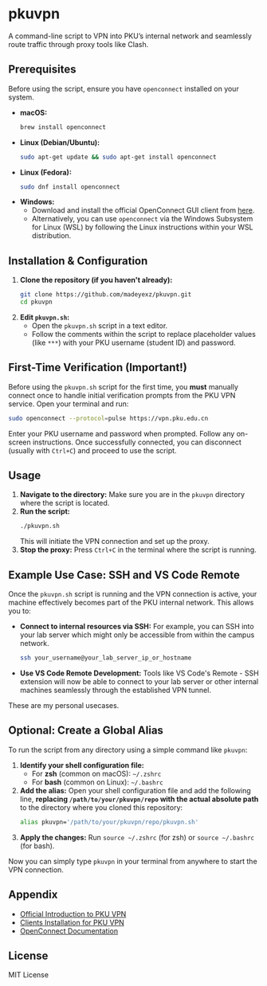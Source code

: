 # pkuvpn

A command-line script to VPN into PKU’s internal network and seamlessly route traffic through proxy tools like Clash.

## Prerequisites

Before using the script, ensure you have `openconnect` installed on your system.

-   **macOS:**
    ```bash
    brew install openconnect
    ```
-   **Linux (Debian/Ubuntu):**
    ```bash
    sudo apt-get update && sudo apt-get install openconnect
    ```
-   **Linux (Fedora):**
    ```bash
    sudo dnf install openconnect
    ```
-   **Windows:**
    -   Download and install the official OpenConnect GUI client from [here](https://github.com/openconnect/openconnect-gui/releases).
    -   Alternatively, you can use `openconnect` via the Windows Subsystem for Linux (WSL) by following the Linux instructions within your WSL distribution.

## Installation & Configuration

1.  **Clone the repository (if you haven't already):**
    ```bash
    git clone https://github.com/madeyexz/pkuvpn.git
    cd pkuvpn
    ```
2.  **Edit `pkuvpn.sh`:**
    -   Open the `pkuvpn.sh` script in a text editor.
    -   Follow the comments within the script to replace placeholder values (like `***`) with your PKU username (student ID) and password.

## First-Time Verification (Important!)

Before using the `pkuvpn.sh` script for the first time, you **must** manually connect once to handle initial verification prompts from the PKU VPN service. Open your terminal and run:

```bash
sudo openconnect --protocol=pulse https://vpn.pku.edu.cn
```

Enter your PKU username and password when prompted. Follow any on-screen instructions. Once successfully connected, you can disconnect (usually with `Ctrl+C`) and proceed to use the script.

## Usage

1.  **Navigate to the directory:**
    Make sure you are in the `pkuvpn` directory where the script is located.
2.  **Run the script:**
    ```bash
    ./pkuvpn.sh
    ```
    This will initiate the VPN connection and set up the proxy.
3.  **Stop the proxy:**
    Press `Ctrl+C` in the terminal where the script is running.

## Example Use Case: SSH and VS Code Remote

Once the `pkuvpn.sh` script is running and the VPN connection is active, your machine effectively becomes part of the PKU internal network. This allows you to:

-   **Connect to internal resources via SSH:** For example, you can SSH into your lab server which might only be accessible from within the campus network.
    ```bash
    ssh your_username@your_lab_server_ip_or_hostname
    ```
-   **Use VS Code Remote Development:** Tools like VS Code's Remote - SSH extension will now be able to connect to your lab server or other internal machines seamlessly through the established VPN tunnel.

These are my personal usecases.

## Optional: Create a Global Alias

To run the script from any directory using a simple command like `pkuvpn`:

1.  **Identify your shell configuration file:**
    -   For **zsh** (common on macOS): `~/.zshrc`
    -   For **bash** (common on Linux): `~/.bashrc`
2.  **Add the alias:**
    Open your shell configuration file and add the following line, **replacing `/path/to/your/pkuvpn/repo` with the actual absolute path** to the directory where you cloned this repository:
    ```bash
    alias pkuvpn='/path/to/your/pkuvpn/repo/pkuvpn.sh'
    ```
3.  **Apply the changes:**
    Run `source ~/.zshrc` (for zsh) or `source ~/.bashrc` (for bash).

Now you can simply type `pkuvpn` in your terminal from anywhere to start the VPN connection.

## Appendix

-   [Official Introduction to PKU VPN](https://its.pku.edu.cn/service_1_vpn.jsp)
-   [Clients Installation for PKU VPN](https://its.pku.edu.cn/service_1_vpn_client.jsp)
-   [OpenConnect Documentation](https://www.infradead.org/openconnect/)

## License

MIT License
